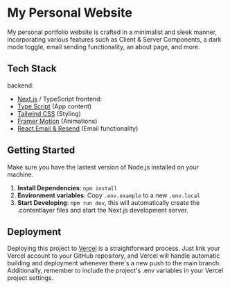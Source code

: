 # My Personal Website

My personal portfolio website is crafted in a minimalist and sleek manner, incorporating various features such as Client & Server Components, a dark mode toggle, email sending functionality, an about page, and more.

## Tech Stack

backend:
- [Next.js](nextjs.org) / TypeScript
frontend:
- [Type Script](https://www.typescriptlang.org) (App content)
- [Tailwind CSS](https://tailwindcss.com) (Styling)
- [Framer Motion](https://www.framer.com/motion/) (Animations)
- [React.Email & Resend](https://resend.com/docs/introduction) (Email functionality)

## Getting Started

Make sure you have the lastest version of Node.js installed on your machine.

1. **Install Dependencies**: `npm install`
2. **Environment variables**: Copy `.env.example` to a new `.env.local`
3. **Start Developing**: `npm run dev`, this will automatically create the .contentlayer files and start the Next.js development server.

## Deployment

Deploying this project to [Vercel](https://vercel.com/new/clone) is a straightforward process. Just link your Vercel account to your GitHub repository, and Vercel will handle automatic building and deployment whenever there's a new push to the main branch. Additionally, remember to include the project's .env variables in your Vercel project settings.